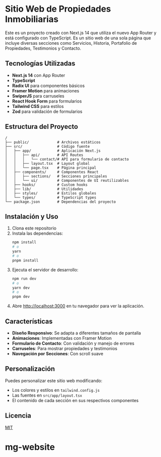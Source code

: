 # Sitio Web de Propiedades Inmobiliarias

Este es un proyecto creado con Next.js 14 que utiliza el nuevo App Router y está configurado con TypeScript. Es un sitio web de una sola página que incluye diversas secciones como Servicios, Historia, Portafolio de Propiedades, Testimonios y Contacto.

## Tecnologías Utilizadas

- **Next.js 14** con App Router
- **TypeScript**
- **Radix UI** para componentes básicos
- **Framer Motion** para animaciones
- **SwiperJS** para carruseles
- **React Hook Form** para formularios
- **Tailwind CSS** para estilos
- **Zod** para validación de formularios

## Estructura del Proyecto

```
/
├── public/             # Archivos estáticos
├── src/                # Código fuente
│   ├── app/            # Aplicación Next.js
│   │   ├── api/        # API Routes
│   │   │   └── contact/# API para formulario de contacto
│   │   ├── layout.tsx  # Layout global
│   │   └── page.tsx    # Página principal
│   ├── components/     # Componentes React
│   │   ├── sections/   # Secciones principales
│   │   └── ui/         # Componentes de UI reutilizables
│   ├── hooks/          # Custom hooks
│   ├── lib/            # Utilidades
│   ├── styles/         # Estilos globales
│   └── types/          # TypeScript types
└── package.json        # Dependencias del proyecto
```

## Instalación y Uso

1. Clona este repositorio
2. Instala las dependencias:
   ```bash
   npm install
   # o
   yarn
   # o
   pnpm install
   ```
3. Ejecuta el servidor de desarrollo:
   ```bash
   npm run dev
   # o
   yarn dev
   # o
   pnpm dev
   ```
4. Abre [http://localhost:3000](http://localhost:3000) en tu navegador para ver la aplicación.

## Características

- **Diseño Responsivo**: Se adapta a diferentes tamaños de pantalla
- **Animaciones**: Implementadas con Framer Motion
- **Formulario de Contacto**: Con validación y manejo de errores
- **Carruseles**: Para mostrar propiedades y testimonios
- **Navegación por Secciones**: Con scroll suave

## Personalización

Puedes personalizar este sitio web modificando:

- Los colores y estilos en `tailwind.config.js`
- Las fuentes en `src/app/layout.tsx`
- El contenido de cada sección en sus respectivos componentes

## Licencia

[MIT](LICENSE)
# mg-website
